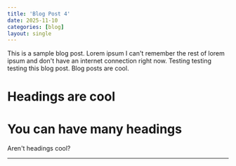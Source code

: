 ```yaml
---
title: 'Blog Post 4'
date: 2025-11-10
categories: [blog]
layout: single
---
```


This is a sample blog post. Lorem ipsum I can't remember the rest of lorem ipsum and don't have an internet connection right now. Testing testing testing this blog post. Blog posts are cool.

Headings are cool
======

You can have many headings
======

Aren't headings cool?

------



